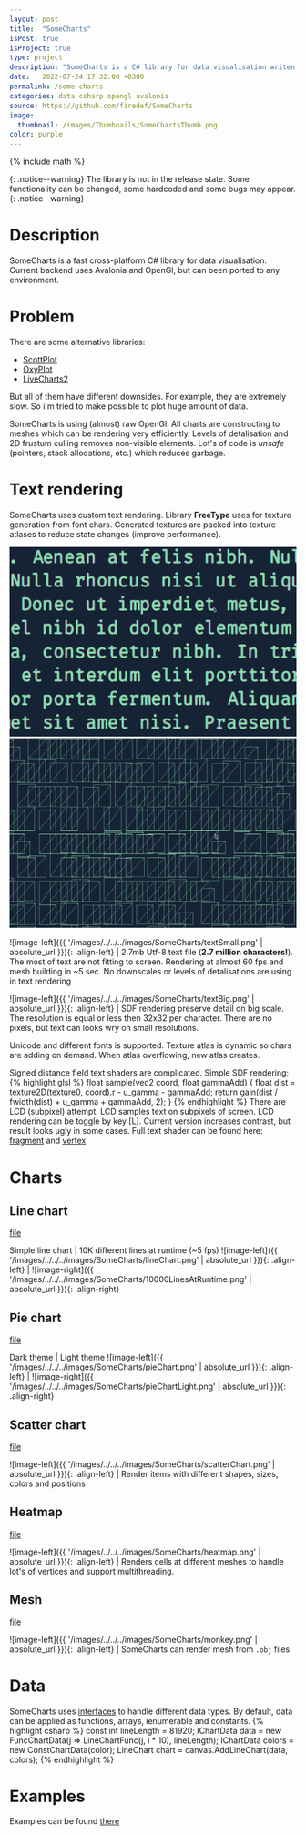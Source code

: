 ```yaml
---
layout: post
title:  "SomeCharts"
isPost: true
isProject: true
type: project
description: "SomeCharts is a C# library for data visualisation writen on Avalonia and OpenGl"
date:   2022-07-24 17:32:00 +0300
permalink: /some-charts
categories: data csharp opengl avalonia
source: https://github.com/firedef/SomeCharts
image:
  thumbnail: /images/Thumbnails/SomeChartsThumb.png
color: purple
---
```

{% include math %}

{: .notice--warning}
The library is not in the release state. Some functionality can be changed, some hardcoded and some bugs may appear.
{: .notice--warning}


# Description
SomeCharts is a fast cross-platform C# library for data visualisation. Current backend uses Avalonia and OpenGl, but can been ported to any environment.


# Problem
There are some alternative libraries:
- [ScottPlot][ScottPlot]
- [OxyPlot][OxyPlot]
- [LiveCharts2][LiveCharts]

But all of them have different downsides. For example, they are extremely slow. So i'm tried to make possible to plot huge amount of data.

SomeCharts is using (almost) raw OpenGl. All charts are constructing to meshes which can be rendering very efficiently. Levels of detalisation and 2D frustum culling removes non-visible elements. Lot's of code is *unsafe* (pointers, stack allocations, etc.) which reduces garbage.


# Text rendering
SomeCharts uses custom text rendering. Library **FreeType** uses for texture generation from font chars. Generated textures are packed into texture atlases to reduce state changes (improve performance).

<img class="img-left" src="/images/../../../images/SomeCharts/text.png">
<img class="img-right" src="/images/../../../images/SomeCharts/textMesh.png">

![image-left]({{ '/images/../../../images/SomeCharts/textSmall.png' | absolute_url }}){: .align-left} | 2.7mb Utf-8 text file (**2.7 million characters!**). The most of text are not fitting to screen. Rendering at almost 60 fps and mesh building in ~5 sec. No downscales or levels of detalisations are using in text rendering

![image-left]({{ '/images/../../../images/SomeCharts/textBig.png' | absolute_url }}){: .align-left} | SDF rendering preserve detail on big scale. The resolution is equal or less then 32x32 per character. There are no pixels, but text can looks wry on small resolutions.

Unicode and different fonts is supported. Texture atlas is dynamic so chars are adding on demand. When atlas overflowing, new atlas creates.

Signed distance field text shaders are complicated. Simple SDF rendering:
{% highlight glsl %}
float sample(vec2 coord, float gammaAdd) {
	float dist = texture2D(texture0, coord).r - u_gamma - gammaAdd;
	return gain(dist / fwidth(dist) + u_gamma + gammaAdd, 2);
}
{% endhighlight %}
There are LCD (subpixel) attempt. LCD samples text on subpixels of screen. LCD rendering can be toggle by key \[L\]. Current version increases contrast, but result looks ugly in some cases.
Full text shader can be found here: [fragment][TextShaderFrag] and [vertex][TextShaderVert]


# Charts
## Line chart
[file][LineChart]

Simple line chart | 10K different lines at runtime (~5 fps)
![image-left]({{ '/images/../../../images/SomeCharts/lineChart.png' | absolute_url }}){: .align-left} | ![image-right]({{ '/images/../../../images/SomeCharts/10000LinesAtRuntime.png' | absolute_url }}){: .align-right}

## Pie chart
[file][PieChart]

Dark theme | Light theme
![image-left]({{ '/images/../../../images/SomeCharts/pieChart.png' | absolute_url }}){: .align-left} | ![image-right]({{ '/images/../../../images/SomeCharts/pieChartLight.png' | absolute_url }}){: .align-right}

## Scatter chart
[file][ScatterChart]

![image-left]({{ '/images/../../../images/SomeCharts/scatterChart.png' | absolute_url }}){: .align-left} | Render items with different shapes, sizes, colors and positions

## Heatmap
[file][HeatMap]

![image-left]({{ '/images/../../../images/SomeCharts/heatmap.png' | absolute_url }}){: .align-left} | Renders cells at different meshes to handle lot's of vertices and support multithreading.

## Mesh
[file][MeshRenderer]

![image-left]({{ '/images/../../../images/SomeCharts/monkey.png' | absolute_url }}){: .align-left} | SomeCharts can render mesh from `.obj` files


# Data
SomeCharts uses [interfaces][DataInterfaces] to handle different data types. By default, data can be applied as functions, arrays, ienumerable and constants.
{% highlight csharp %}
const int lineLength = 81920;
IChartData<float> data = new FuncChartData<float>(j => LineChartFunc(j, i * 10), lineLength);
IChartData<indexedColor> colors = new ConstChartData<indexedColor>(color);
LineChart chart = canvas.AddLineChart(data, colors);
{% endhighlight %}


# Examples
Examples can be found [there][Examples]

[Source]: https://github.com/firedef/SomeCharts
[ScottPlot]: https://github.com/scottplot/scottplot
[OxyPlot]: https://github.com/oxyplot/oxyplot-avalonia
[LiveCharts]: https://github.com/beto-rodriguez/LiveCharts2
[TextShaderFrag]: https://github.com/firedef/SomeCharts/blob/master/SomeChartsUiAvalonia/data/shaders/text.frag
[TextShaderVert]: https://github.com/firedef/SomeCharts/blob/master/SomeChartsUiAvalonia/data/shaders/text.vert

[LineChart]: https://github.com/firedef/SomeCharts/blob/master/SomeChartsUi/src/elements/charts/line/LineChart.cs
[PieChart]: https://github.com/firedef/SomeCharts/blob/master/SomeChartsUi/src/elements/charts/pie/PieChart.cs
[ScatterChart]: https://github.com/firedef/SomeCharts/blob/master/SomeChartsUi/src/elements/charts/scatter/ScatterChart.cs
[HeatMap]: https://github.com/firedef/SomeCharts/blob/master/SomeChartsUi/src/elements/charts/heatmap/HeatmapChart.cs
[MeshRenderer]: https://github.com/firedef/SomeCharts/blob/master/SomeChartsUi/src/elements/other/MeshRenderer.cs

[DataInterfaces]: https://github.com/firedef/SomeCharts/tree/master/SomeChartsUi/src/data

[Examples]: https://github.com/firedef/SomeCharts/tree/master/SomeChartsAvaloniaExamples/src